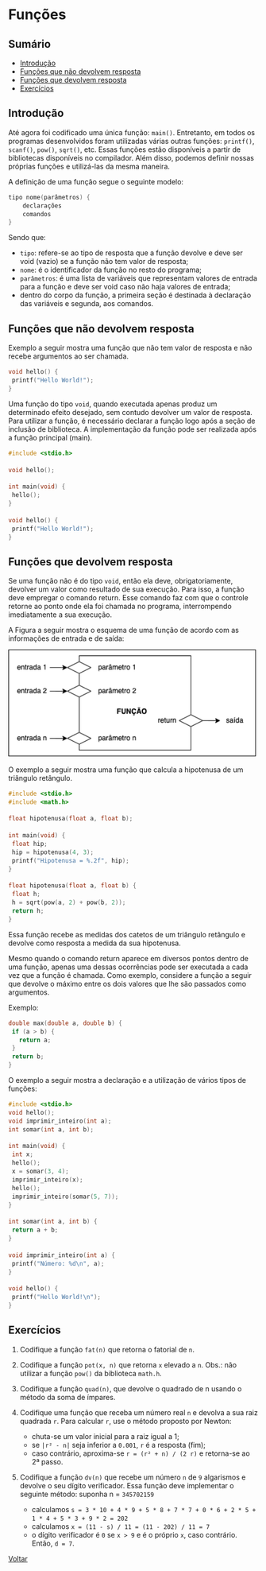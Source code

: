 # Funções

## Sumário
- [Introdução](#introdução)
- [Funções que não devolvem resposta](#funções-que-não-devolvem-resposta)
- [Funções que devolvem resposta](#funções-que-devolvem-resposta)
- [Exercícios](#exercícios)

## Introdução

Até agora foi codificado uma única função: `main()`. Entretanto, em todos os programas desenvolvidos foram utilizadas várias outras funções: `printf()`, `scanf()`, `pow()`, `sqrt()`, etc. Essas funções estão disponíveis a partir de bibliotecas disponíveis no compilador. Além disso, podemos definir nossas próprias funções e utilizá-las da mesma maneira.

A definição de uma função segue o seguinte modelo:

```C
tipo nome(parâmetros) {
	declarações
	comandos
}
```

Sendo que:
- `tipo`: refere-se ao tipo de resposta que a função devolve e deve ser void (vazio) se a função não tem valor de resposta;
- `nome`: é o identificador da função no resto do programa;
- `parâmetros`: é uma lista de variáveis que representam valores de entrada para a função e deve ser void caso não haja valores de entrada;
- dentro do corpo da função, a primeira seção é destinada à declaração das variáveis e segunda, aos comandos.

## Funções que não devolvem resposta

Exemplo a seguir mostra uma função que não tem valor de resposta e não recebe argumentos ao ser chamada. 

```C
void hello() {
 printf("Hello World!");
}
```

Uma função do tipo `void`, quando executada apenas produz um determinado efeito desejado, sem contudo devolver um valor de resposta. Para utilizar a função, é necessário declarar a função logo após a seção de inclusão de biblioteca. A implementação da função pode ser realizada após a função principal (main).

```C
#include <stdio.h>

void hello();

int main(void) {
 hello();
}

void hello() {
 printf("Hello World!");
}
```

## Funções que devolvem resposta

Se uma função não é do tipo `void`, então ela deve, obrigatoriamente, devolver um valor como resultado de sua execução. Para isso, a função deve empregar o comando return. Esse comando faz com que o controle retorne ao ponto onde ela foi chamada no programa, interrompendo imediatamente a sua execução.

A Figura a seguir mostra o esquema de uma função de acordo com as informações de entrada e de saída:

<img src="./assets/img/funcao.drawio.png" width="500"/>

O exemplo a seguir mostra uma função que calcula a hipotenusa de um triângulo retângulo.

```C
#include <stdio.h>
#include <math.h>

float hipotenusa(float a, float b);

int main(void) {
 float hip;
 hip = hipotenusa(4, 3);
 printf("Hipotenusa = %.2f", hip);
}

float hipotenusa(float a, float b) {
 float h;
 h = sqrt(pow(a, 2) + pow(b, 2));
 return h;
}
```

Essa função recebe as medidas dos catetos de um triângulo retângulo e devolve como resposta a medida da sua hipotenusa.

Mesmo quando o comando return aparece em diversos pontos dentro de uma função, apenas uma dessas ocorrências pode ser executada a cada vez que a função é chamada. Como exemplo, considere a função a seguir que devolve o máximo entre os dois valores que lhe são passados como argumentos.

Exemplo:

```C
double max(double a, double b) {
 if (a > b) {
   return a;
 }
 return b;
}
```

O exemplo a seguir mostra a declaração e a utilização de vários tipos de funções:

```C
#include <stdio.h>
void hello();
void imprimir_inteiro(int a);
int somar(int a, int b);

int main(void) {
 int x;
 hello();
 x = somar(3, 4);
 imprimir_inteiro(x);
 hello();
 imprimir_inteiro(somar(5, 7));
}

int somar(int a, int b) {
 return a + b;
}

void imprimir_inteiro(int a) {
 printf("Número: %d\n", a);
}

void hello() {
 printf("Hello World!\n");
}
```

## Exercícios

1. Codifique a função `fat(n)` que retorna o fatorial de `n`.

2. Codifique a função `pot(x, n)` que retorna `x` elevado a `n`. Obs.: não utilizar a função `pow()` da biblioteca `math.h`.

3. Codifique a função `quad(n)`, que devolve o quadrado de n usando o método da soma de ímpares.

4. Codifique uma função que receba um número real `n` e devolva a sua raiz quadrada `r`. Para calcular `r`, use o método proposto por Newton:
   - chuta-se um valor inicial para a raiz igual a 1;
   - se `|r² - n|` seja inferior a `0.001`, `r` é a resposta (fim);
   - caso contrário, aproxima-se `r = (r² + n) / (2 r)` e retorna-se ao 2ª passo.

5. Codifique a função `dv(n)` que recebe um número `n` de `9` algarismos e devolve o seu dígito verificador. Essa função deve implementar o seguinte método:
suponha n = `345702159`
   - calculamos `s = 3 * 10 + 4 * 9 + 5 * 8 + 7 * 7 + 0 * 6 + 2 * 5 + 1 * 4 + 5 * 3 + 9 * 2 = 202`
   - calculamos `x = (11 - s) / 11 = (11 - 202) / 11 = 7`
   - o dígito verificador é `0` se `x > 9` e é o próprio `x`, caso contrário. Então, `d = 7`.

[Voltar](../)